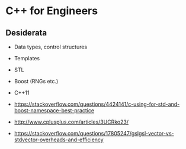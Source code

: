 #   C++ for Engineers

##  Desiderata

- Data types, control structures
- Templates
- STL
- Boost (RNGs etc.)
- C++11



- https://stackoverflow.com/questions/4424141/c-using-for-std-and-boost-namespace-best-practice
- http://www.cplusplus.com/articles/3UCRko23/
- https://stackoverflow.com/questions/17805247/gslgsl-vector-vs-stdvector-overheads-and-efficiency
